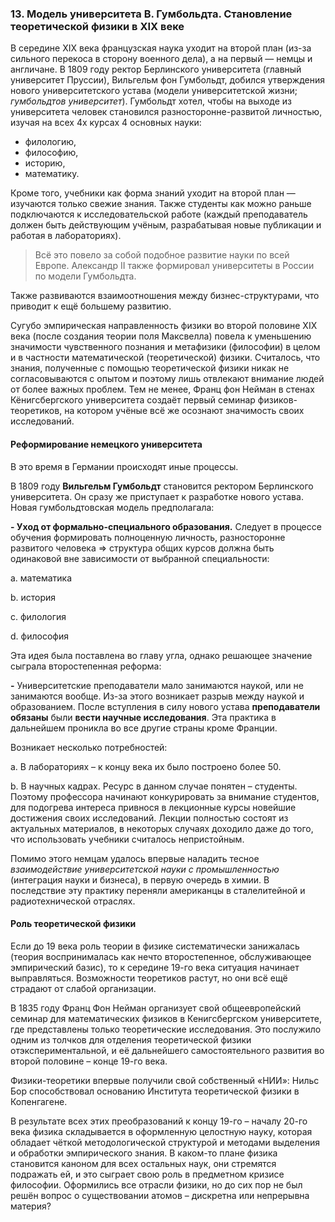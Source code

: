 ### 13. Модель университета В. Гумбольдта. Становление теоретической физики в XIX веке

В середине XIX века французская наука уходит на второй план (из-за сильного перекоса в сторону военного дела), а на первый — немцы и англичане.
В 1809 году ректор Берлинского университета (главный университет Пруссии), Вильгельм фон Гумбольдт, добился утверждения нового университетского устава (модели университетской жизни; _гумбольдтов университет_).
Гумбольдт хотел, чтобы на выходе из университета человек становился разносторонне-развитой личностью, изучая на всех 4х курсах 4 основных науки:
- филологию,
- философию,
- историю,
- математику.

Кроме того, учебники как форма знаний уходит на второй план — изучаются только свежие знания.
Также студенты как можно раньше подключаются к исследовательской работе (каждый преподаватель должен быть действующим учёным, разрабатывая новые публикации и работая в лабораториях).
> Всё это повело за собой подобное развитие науки по всей Европе.
> Александр II также формировал университеты в России по модели Гумбольдта.

Также развиваются взаимоотношения между бизнес-структурами, что приводит к ещё большему развитию.


Сугубо эмпирическая направленность физики во второй половине XIX века (после создания теории поля Максвелла) повела к уменьшению значимости чувственного познания и метафизики (философии) в целом и в частности математической (теоретической) физики.
Считалось, что знания, полученные с помощью теоретической физики никак не согласовываются с опытом и поэтому лишь отвлекают внимание людей от более важных проблем.
Тем не менее, Франц фон Нейман в стенах Кёнигсбергского университета создаёт первый семинар физиков-теоретиков, на котором учёные всё же осознают значимость своих исследований.




#### Реформирование немецкого университета

В это время в Германии происходят иные процессы.

В 1809 году **Вильгельм Гумбольдт** становится ректором Берлинского университета. Он сразу же приступает к разработке нового устава. Новая гумбольдтовская модель предполагала:

**- Уход от формально-специального образования.** Следует в процессе обучения формировать полноценную личность, разносторонне развитого человека => структура общих курсов должна быть одинаковой вне зависимости от выбранной специальности:

a.  математика

b.  история

c.  филология

d.  философия

Эта идея была поставлена во главу угла, однако решающее значение сыграла второстепенная реформа:

**-** Университетские преподаватели мало занимаются наукой, или не занимаются вообще. Из-за этого возникает разрыв между наукой и образованием. После вступления в силу нового устава **преподаватели обязаны** были **вести научные исследования**. Эта практика в дальнейшем проникла во все другие страны кроме Франции.

Возникает несколько потребностей:

a.  В лабораториях – к концу века их было построено более 50.

b.  В научных кадрах. Ресурс в данном случае понятен – студенты. Поэтому профессора начинают конкурировать за внимание студентов, для подогрева интереса привнося в лекционные курсы новейшие достижения своих исследований. Лекции полностью состоят из актуальных материалов, в некоторых случаях доходило даже до того, что использовать учебники считалось непристойным.

Помимо этого немцам удалось впервые наладить тесное *взаимодействие университетской науки с промышленностью* (интеграция науки и бизнеса), в первую очередь в химии. В последствие эту практику переняли американцы в сталелитейной и радиотехнической отраслях.

#### Роль теоретической физики

Если до 19 века роль теории в физике систематически занижалась (теория воспринималась как нечто второстепенное, обслуживающее эмпирический базис), то к середине 19-го века ситуация начинает выправляться. Возможности теоретиков растут, но они всё ещё страдают от слабой организации.

В 1835 году Франц Фон Нейман организует свой общеевропейский семинар для математических физиков в Кенигсбергском университете, где представлены только теоретические исследования. Это послужило одним из толчков для отделения теоретической физики отэкспериментальной, и её дальнейшего самостоятельного развития во второй половине – конце 19-го века.

Физики-теоретики впервые получили свой собственный «НИИ»: Нильс Бор способствовал основанию Института теоретической физики в Копенгагене.

В результате всех этих преобразований к концу 19-го – началу 20-го века физика складывается в оформленную целостную науку, которая обладает чёткой методологической структурой и методами выделения и обработки эмпирического знания. В каком-то плане физика становится каноном для всех остальных наук, они стремятся подражать ей, и это сыграет свою роль в предметном кризисе философии. Оформились все отрасли физики, но до сих пор не был решён вопрос о существовании атомов – дискретна или непрерывна материя?

